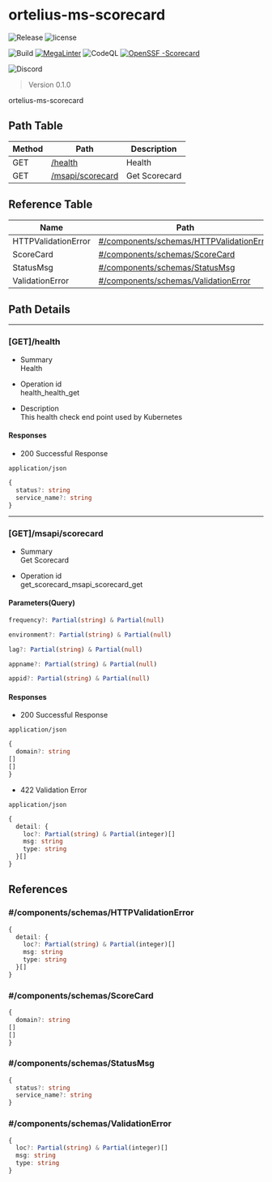 # ortelius-ms-scorecard

![Release](https://img.shields.io/github/v/release/ortelius/ms-scorecard?sort=semver)
![license](https://img.shields.io/github/license/ortelius/.github)

![Build](https://img.shields.io/github/actions/workflow/status/ortelius/ms-scorecard/build-push-chart.yml)
[![MegaLinter](https://github.com/ortelius/ms-scorecard/workflows/MegaLinter/badge.svg?branch=main)](https://github.com/ortelius/ms-scorecard/actions?query=workflow%3AMegaLinter+branch%3Amain)
![CodeQL](https://github.com/ortelius/ms-scorecard/workflows/CodeQL/badge.svg)
[![OpenSSF
-Scorecard](https://api.securityscorecards.dev/projects/github.com/ortelius/ms-scorecard/badge)](https://api.securityscorecards.dev/projects/github.com/ortelius/ms-scorecard)

![Discord](https://img.shields.io/discord/722468819091849316)

> Version 0.1.0

ortelius-ms-scorecard

## Path Table

| Method | Path | Description |
| --- | --- | --- |
| GET | [/health](#gethealth) | Health |
| GET | [/msapi/scorecard](#getmsapiscorecard) | Get Scorecard |

## Reference Table

| Name | Path | Description |
| --- | --- | --- |
| HTTPValidationError | [#/components/schemas/HTTPValidationError](#componentsschemashttpvalidationerror) |  |
| ScoreCard | [#/components/schemas/ScoreCard](#componentsschemasscorecard) |  |
| StatusMsg | [#/components/schemas/StatusMsg](#componentsschemasstatusmsg) |  |
| ValidationError | [#/components/schemas/ValidationError](#componentsschemasvalidationerror) |  |

## Path Details

***

### [GET]/health

- Summary  
Health

- Operation id  
health_health_get

- Description  
This health check end point used by Kubernetes

#### Responses

- 200 Successful Response

`application/json`

```typescript
{
  status?: string
  service_name?: string
}
```

***

### [GET]/msapi/scorecard

- Summary  
Get Scorecard

- Operation id  
get_scorecard_msapi_scorecard_get

#### Parameters(Query)

```typescript
frequency?: Partial(string) & Partial(null)
```

```typescript
environment?: Partial(string) & Partial(null)
```

```typescript
lag?: Partial(string) & Partial(null)
```

```typescript
appname?: Partial(string) & Partial(null)
```

```typescript
appid?: Partial(string) & Partial(null)
```

#### Responses

- 200 Successful Response

`application/json`

```typescript
{
  domain?: string
[]
[]
}
```

- 422 Validation Error

`application/json`

```typescript
{
  detail: {
    loc?: Partial(string) & Partial(integer)[]
    msg: string
    type: string
  }[]
}
```

## References

### #/components/schemas/HTTPValidationError

```typescript
{
  detail: {
    loc?: Partial(string) & Partial(integer)[]
    msg: string
    type: string
  }[]
}
```

### #/components/schemas/ScoreCard

```typescript
{
  domain?: string
[]
[]
}
```

### #/components/schemas/StatusMsg

```typescript
{
  status?: string
  service_name?: string
}
```

### #/components/schemas/ValidationError

```typescript
{
  loc?: Partial(string) & Partial(integer)[]
  msg: string
  type: string
}
```
